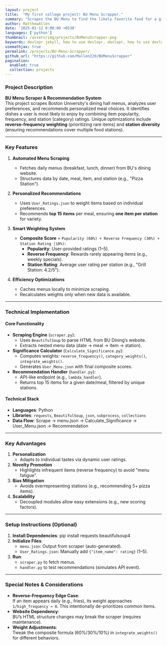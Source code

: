 ```yaml
---
layout: project
title:  "My first college project! BU Menu Scrapper."
summary: "Scrapes the BU Menu to find the likely favorite food for a given day."
author: MatthewAllen
date: '2025-01-12 0:00:00 +0530'
languages: ['python']
thumbnail: /assets/img/projects/BUMenuScrapper.png
keywords: devlopr jekyll, how to use devlopr, devlopr, how to use devlopr-jekyll, devlopr-jekyll tutorial,best jekyll themes, multi languages and tags
usemathjax: true
permalink: /projects/BU-Menu-Scrapper/
github_url: "https://github.com/Mallen220/BUMenuScrapper"
pagination:
  enabled: true
  collection: projects
---
```


### Project Description
**BU Menu Scraper & Recommendation System**  
This project scrapes Boston University's dining hall menus, analyzes user preferences, and recommends personalized meal choices. It identifies dishes a user is most likely to enjoy by combining item popularity, frequency, and station (category) ratings. Unique optimizations include **reverse-frequency weighting** (prioritizing rare items) and **station diversity** (ensuring recommendations cover multiple food stations).

---

### Key Features
1. **Automated Menu Scraping**
   - Fetches daily menus (breakfast, lunch, dinner) from BU's dining website.
   - Structures data by date, meal, item, and station (e.g., "Pizza Station").

2. **Personalized Recommendations**
   - Uses `User_Ratings.json` to weight items based on individual preferences.
   - Recommends **top 15 items** per meal, ensuring **one item per station** for variety.

3. **Smart Weighting System**
   - **Composite Score** = `Popularity (60%) + Reverse Frequency (30%) + Station Rating (10%)`:
      - **Popularity**: User-provided ratings (1–5).
      - **Reverse Frequency**: Rewards rarely appearing items (e.g., weekly specials).
      - **Station Rating**: Average user rating per station (e.g., "Grill Station: 4.2/5").

4. **Efficiency Optimizations**
   - Caches menus locally to minimize scraping.
   - Recalculates weights only when new data is available.

---

### Technical Implementation
#### Core Functionality
- **Scraping Engine** (`scraper.py`):
   - Uses `BeautifulSoup` to parse HTML from BU Dining’s website.
   - Extracts nested menu data (date → meal → item → station).
- **Significance Calculator** (`Calculate_Significance.py`):
   - Computes weights: `reverse_frequency()`, `category_weights()`, `integrate_weights()`.
   - Generates `User_Menu.json` with final composite scores.
- **Recommendation Handler** (`handler.py`):
   - API-like endpoint (e.g., `lambda_handler`).
   - Returns top 15 items for a given date/meal, filtered by unique stations.

#### Technical Stack
- **Languages**: Python
- **Libraries**: `requests`, `BeautifulSoup`, `json`, `subprocess`, `collections`
- **Data Flow**:
  Scrape → menu.json → Calculate_Significance → User_Menu.json → Recommendation  

---

### Key Advantages
1. **Personalization**
   - Adapts to individual tastes via dynamic user ratings.
2. **Novelty Promotion**
   - Highlights infrequent items (reverse frequency) to avoid "menu fatigue".
3. **Bias Mitigation**
   - Avoids overrepresenting stations (e.g., recommending 5+ pizza items).
4. **Scalability**
   - Decoupled modules allow easy extensions (e.g., new scoring factors).

---

### Setup Instructions (Optional)
1. **Install Dependencies**:
   pip install requests beautifulsoup4  
2. **Initialize Files**:
   - `menu.json`: Output from scraper (auto-generated).
   - `User_Ratings.json`: Manually add `{"item_name": rating}` (1–5).
3. **Run**:
   - `scraper.py` to fetch menus.
   - `handler.py` to test recommendations (simulates API event).

---

### Special Notes & Considerations
- **Reverse-Frequency Edge Case**:  
  If an item appears daily (e.g., fries), its weight approaches `1/high_frequency ≈ 0`. This intentionally de-prioritizes common items.
- **Website Dependency**:  
  BU’s HTML structure changes may break the scraper (requires maintenance).
- **Weight Adjustments**:  
  Tweak the composite formula (60%/30%/10%) in `integrate_weights()` for different behaviors.